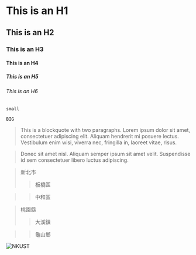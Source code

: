 # This is an H1
## This is an H2
### This is an H3
#### This is an H4
##### This is an H5
###### This is an H6

`small`

```
BIG
```

> This is a blockquote with two paragraphs. Lorem ipsum dolor sit amet,
> consectetuer adipiscing elit. Aliquam hendrerit mi posuere lectus.
> Vestibulum enim wisi, viverra nec, fringilla in, laoreet vitae, risus.

> Donec sit amet nisl. Aliquam semper ipsum sit amet velit. Suspendisse
> id sem consectetuer libero luctus adipiscing.

> 新北市
>>板橋區

>>中和區

> 桃園縣
>>大溪鎮

>>龜山鄉

![NKUST](NKUST.png"高科大")
